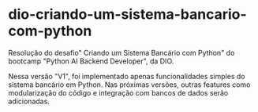 # dio-criando-um-sistema-bancario-com-python
Resolução do desafio" Criando um Sistema Bancário com Python" do bootcamp "Python AI Backend Developer", da DIO.

Nessa versão "V1", foi implementado apenas funcionalidades simples do sistema bancário em Python. Nas próximas versões, outras features como modularização do código e integração com bancos de dados serão adicionadas.
